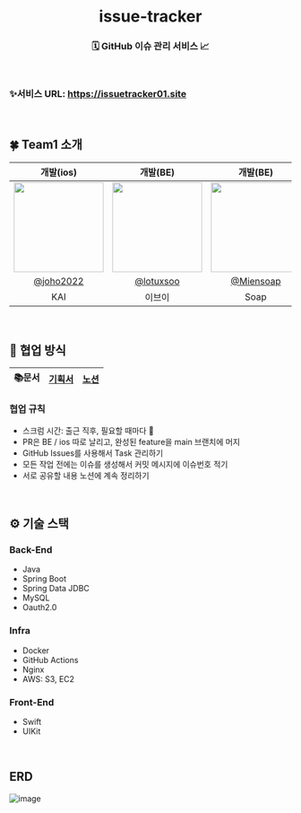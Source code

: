 <div align="center">
<h1> issue-tracker </h1>

<h3> ️🗓️ GitHub 이슈 관리 서비스 📈 </h3>
<br/>
<img src="https://github.com/lotuxsoo/issue-tracker/assets/86272865/b65c14a1-cff0-4a5b-9107-ef35a7f5259f" style="border-radius: 5%;" alt=""/>
</div>

###  ✨서비스 URL: https://issuetracker01.site
<br/>

## 🍀 Team1 소개

|                                      개발(ios)                                      |                                      개발(BE)                                      |                                      개발(BE)                                      |                                     개발(BE)                                      |
|:---------------------------------------------------------------------------------:|:--------------------------------------------------------------------------------:|:--------------------------------------------------------------------------------:|:-------------------------------------------------------------------------------:|
| <img width="160px" src="https://avatars.githubusercontent.com/u/104732020?v=4" /> | <img width="160px" src="https://avatars.githubusercontent.com/u/86272865?s=400&u=6476f11a691ad32e4ede9ce6cc12e1174134b190&v=4" /> | <img width="160px" src="https://avatars.githubusercontent.com/u/87180146?v=4"/> | <img width="160px" src="https://avatars.githubusercontent.com/u/67327887?v=4"/> |
|                     [@joho2022](https://github.com/joho2022)                      |                     [@lotuxsoo](https://github.com/lotuxsoo)                     |                     [@Miensoap](https://github.com/Miensoap)                    |                   [@tmdgus717](https://github.com/tmdgus717)                    |
|                                        KAI                                        |                                       이브이                                        |                                       Soap                                       |                                      Eddy                                       |
<br/>

## 👥 협업 방식

| 📚문서 | [기획서](https://www.figma.com/file/3GmgKPDg57tSqiVTNNJvLf/iOS_%EC%9D%B4%EC%8A%88%ED%8A%B8%EB%9E%98%EC%BB%A4?type=design&node-id=122-3233&mode=design&t=KQRlOL7CXMFhjeuv-0) | [노션](<https://orange-evergreen-0a3.notion.site/Issue-Tracker-ee324589c29d45f49f03e2b373ee068f?pvs=4>) |
| :----: | :--------------------------------------------------------------------------------------: |:---------------------------------------------------------------------------------------------------------------------------------------------------:|


### 협업 규칙
- 스크럼 시간: 출근 직후, 필요할 때마다 🤗
- PR은 BE / ios 따로 날리고, 완성된 feature을 main 브랜치에 머지
- GitHub Issues를 사용해서 Task 관리하기
- 모든 작업 전에는 이슈를 생성해서 커밋 메시지에 이슈번호 적기
- 서로 공유할 내용 노션에 계속 정리하기
<br/>

## ⚙️ 기술 스택
### Back-End
- Java
- Spring Boot
- Spring Data JDBC
- MySQL
- Oauth2.0

### Infra
- Docker
- GitHub Actions
- Nginx
- AWS: S3, EC2

### Front-End
- Swift
- UIKit
<br/>

## ERD

![image](https://github.com/lotuxsoo/issue-tracker/assets/86272865/77efb8de-efd7-474a-953c-e031e179a643)
